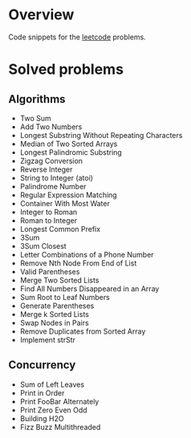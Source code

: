 # Overview
Code snippets for the [leetcode](https://leetcode.com) problems.
# Solved problems
## Algorithms
- Two Sum
- Add Two Numbers
- Longest Substring Without Repeating Characters
- Median of Two Sorted Arrays
- Longest Palindromic Substring
- Zigzag Conversion
- Reverse Integer
- String to Integer (atoi)
- Palindrome Number
- Regular Expression Matching
- Container With Most Water
- Integer to Roman
- Roman to Integer
- Longest Common Prefix
- 3Sum
- 3Sum Closest
- Letter Combinations of a Phone Number
- Remove Nth Node From End of List
- Valid Parentheses
- Merge Two Sorted Lists
- Find All Numbers Disappeared in an Array
- Sum Root to Leaf Numbers
- Generate Parentheses
- Merge k Sorted Lists
- Swap Nodes in Pairs
- Remove Duplicates from Sorted Array
- Implement strStr
## Concurrency
- Sum of Left Leaves
- Print in Order
- Print FooBar Alternately
- Print Zero Even Odd
- Building H2O
- Fizz Buzz Multithreaded